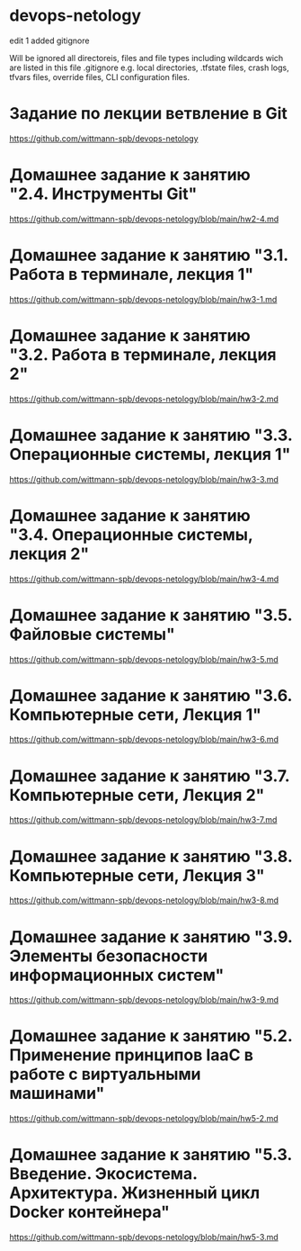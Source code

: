 # devops-netology
edit 1
added gitignore

Will be ignored all directoreis, files and file types including wildcards wich are listed
in this file .gitignore e.g. local directories, .tfstate files, crash logs, tfvars files, override
files, CLI configuration files.

# Задание по лекции ветвление в Git
https://github.com/wittmann-spb/devops-netology


# Домашнее задание к занятию "2.4. Инструменты Git"

https://github.com/wittmann-spb/devops-netology/blob/main/hw2-4.md

# Домашнее задание к занятию "3.1. Работа в терминале, лекция 1"

https://github.com/wittmann-spb/devops-netology/blob/main/hw3-1.md

# Домашнее задание к занятию "3.2. Работа в терминале, лекция 2"

https://github.com/wittmann-spb/devops-netology/blob/main/hw3-2.md

# Домашнее задание к занятию "3.3. Операционные системы, лекция 1"

https://github.com/wittmann-spb/devops-netology/blob/main/hw3-3.md

# Домашнее задание к занятию "3.4. Операционные системы, лекция 2"

https://github.com/wittmann-spb/devops-netology/blob/main/hw3-4.md

# Домашнее задание к занятию "3.5. Файловые системы"

https://github.com/wittmann-spb/devops-netology/blob/main/hw3-5.md

# Домашнее задание к занятию "3.6. Компьютерные сети, Лекция 1"

https://github.com/wittmann-spb/devops-netology/blob/main/hw3-6.md

# Домашнее задание к занятию "3.7. Компьютерные сети, Лекция 2"

https://github.com/wittmann-spb/devops-netology/blob/main/hw3-7.md

# Домашнее задание к занятию "3.8. Компьютерные сети, Лекция 3"

https://github.com/wittmann-spb/devops-netology/blob/main/hw3-8.md

# Домашнее задание к занятию "3.9. Элементы безопасности информационных систем"

https://github.com/wittmann-spb/devops-netology/blob/main/hw3-9.md

# Домашнее задание к занятию "5.2. Применение принципов IaaC в работе с виртуальными машинами"

https://github.com/wittmann-spb/devops-netology/blob/main/hw5-2.md


# Домашнее задание к занятию "5.3. Введение. Экосистема. Архитектура. Жизненный цикл Docker контейнера"

https://github.com/wittmann-spb/devops-netology/blob/main/hw5-3.md
